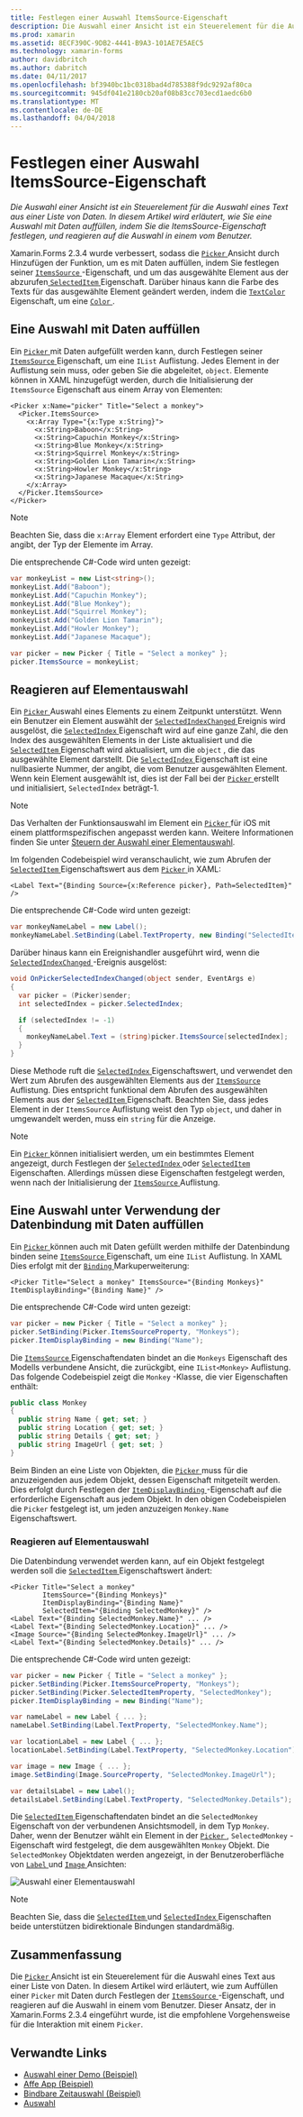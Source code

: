 ```yaml
---
title: Festlegen einer Auswahl ItemsSource-Eigenschaft
description: Die Auswahl einer Ansicht ist ein Steuerelement für die Auswahl eines Text aus einer Liste von Daten. In diesem Artikel wird erläutert, wie Sie eine Auswahl mit Daten auffüllen, indem Sie die ItemsSource-Eigenschaft festlegen, und reagieren auf die Auswahl in einem vom Benutzer.
ms.prod: xamarin
ms.assetid: 8ECF390C-9DB2-4441-B9A3-101AE7E5AEC5
ms.technology: xamarin-forms
author: davidbritch
ms.author: dabritch
ms.date: 04/11/2017
ms.openlocfilehash: bf3940bc1bc0318bad4d785388f9dc9292af80ca
ms.sourcegitcommit: 945df041e2180cb20af08b83cc703ecd1aedc6b0
ms.translationtype: MT
ms.contentlocale: de-DE
ms.lasthandoff: 04/04/2018
---
```

# <a name="setting-a-pickers-itemssource-property"></a>Festlegen einer Auswahl ItemsSource-Eigenschaft

_Die Auswahl einer Ansicht ist ein Steuerelement für die Auswahl eines Text aus einer Liste von Daten. In diesem Artikel wird erläutert, wie Sie eine Auswahl mit Daten auffüllen, indem Sie die ItemsSource-Eigenschaft festlegen, und reagieren auf die Auswahl in einem vom Benutzer._

Xamarin.Forms 2.3.4 wurde verbessert, sodass die [ `Picker` ](https://developer.xamarin.com/api/type/Xamarin.Forms.Picker/) Ansicht durch Hinzufügen der Funktion, um es mit Daten auffüllen, indem Sie festlegen seiner [ `ItemsSource` ](https://developer.xamarin.com/api/property/Xamarin.Forms.Picker.ItemsSource/) -Eigenschaft, und um das ausgewählte Element aus der abzurufen[ `SelectedItem` ](https://developer.xamarin.com/api/property/Xamarin.Forms.Picker.SelectedItem/) Eigenschaft. Darüber hinaus kann die Farbe des Texts für das ausgewählte Element geändert werden, indem die [ `TextColor` ](https://developer.xamarin.com/api/property/Xamarin.Forms.Picker.TextColor/) Eigenschaft, um eine [ `Color` ](https://developer.xamarin.com/api/type/Xamarin.Forms.Color/).

## <a name="populating-a-picker-with-data"></a>Eine Auswahl mit Daten auffüllen

Ein [ `Picker` ](https://developer.xamarin.com/api/type/Xamarin.Forms.Picker/) mit Daten aufgefüllt werden kann, durch Festlegen seiner [ `ItemsSource` ](https://developer.xamarin.com/api/property/Xamarin.Forms.Picker.ItemsSource/) Eigenschaft, um eine `IList` Auflistung. Jedes Element in der Auflistung sein muss, oder geben Sie die abgeleitet, `object`. Elemente können in XAML hinzugefügt werden, durch die Initialisierung der `ItemsSource` Eigenschaft aus einem Array von Elementen:

```xaml
<Picker x:Name="picker" Title="Select a monkey">
  <Picker.ItemsSource>
    <x:Array Type="{x:Type x:String}">
      <x:String>Baboon</x:String>
      <x:String>Capuchin Monkey</x:String>
      <x:String>Blue Monkey</x:String>
      <x:String>Squirrel Monkey</x:String>
      <x:String>Golden Lion Tamarin</x:String>
      <x:String>Howler Monkey</x:String>
      <x:String>Japanese Macaque</x:String>
    </x:Array>
  </Picker.ItemsSource>
</Picker>
```

> [!NOTE]
> Beachten Sie, dass die `x:Array` Element erfordert eine `Type` Attribut, der angibt, der Typ der Elemente im Array.

Die entsprechende C#-Code wird unten gezeigt:

```csharp
var monkeyList = new List<string>();
monkeyList.Add("Baboon");
monkeyList.Add("Capuchin Monkey");
monkeyList.Add("Blue Monkey");
monkeyList.Add("Squirrel Monkey");
monkeyList.Add("Golden Lion Tamarin");
monkeyList.Add("Howler Monkey");
monkeyList.Add("Japanese Macaque");

var picker = new Picker { Title = "Select a monkey" };
picker.ItemsSource = monkeyList;
```

## <a name="responding-to-item-selection"></a>Reagieren auf Elementauswahl

Ein [ `Picker` ](https://developer.xamarin.com/api/type/Xamarin.Forms.Picker/) Auswahl eines Elements zu einem Zeitpunkt unterstützt. Wenn ein Benutzer ein Element auswählt der [ `SelectedIndexChanged` ](https://developer.xamarin.com/api/event/Xamarin.Forms.Picker.SelectedIndexChanged/) Ereignis wird ausgelöst, die [ `SelectedIndex` ](https://developer.xamarin.com/api/property/Xamarin.Forms.Picker.SelectedIndex/) Eigenschaft wird auf eine ganze Zahl, die den Index des ausgewählten Elements in der Liste aktualisiert und die [ `SelectedItem` ](https://developer.xamarin.com/api/property/Xamarin.Forms.Picker.SelectedItem/) Eigenschaft wird aktualisiert, um die `object` , die das ausgewählte Element darstellt. Die [ `SelectedIndex` ](https://developer.xamarin.com/api/property/Xamarin.Forms.Picker.SelectedIndex/) Eigenschaft ist eine nullbasierte Nummer, der angibt, die vom Benutzer ausgewählten Element. Wenn kein Element ausgewählt ist, dies ist der Fall bei der [ `Picker` ](https://developer.xamarin.com/api/type/Xamarin.Forms.Picker/) erstellt und initialisiert, `SelectedIndex` beträgt-1.

> [!NOTE]
> Das Verhalten der Funktionsauswahl im Element ein [ `Picker` ](https://developer.xamarin.com/api/type/Xamarin.Forms.Picker/) für iOS mit einem plattformspezifischen angepasst werden kann. Weitere Informationen finden Sie unter [Steuern der Auswahl einer Elementauswahl](~/xamarin-forms/platform/platform-specifics/consuming/ios.md#picker_update_mode).

Im folgenden Codebeispiel wird veranschaulicht, wie zum Abrufen der [ `SelectedItem` ](https://developer.xamarin.com/api/property/Xamarin.Forms.Picker.SelectedItem/) Eigenschaftswert aus dem [ `Picker` ](https://developer.xamarin.com/api/type/Xamarin.Forms.Picker/) in XAML:

```xaml
<Label Text="{Binding Source={x:Reference picker}, Path=SelectedItem}" />
```

Die entsprechende C#-Code wird unten gezeigt:

```csharp
var monkeyNameLabel = new Label();
monkeyNameLabel.SetBinding(Label.TextProperty, new Binding("SelectedItem", source: picker));
```

Darüber hinaus kann ein Ereignishandler ausgeführt wird, wenn die [ `SelectedIndexChanged` ](https://developer.xamarin.com/api/event/Xamarin.Forms.Picker.SelectedIndexChanged/) -Ereignis ausgelöst:

```csharp
void OnPickerSelectedIndexChanged(object sender, EventArgs e)
{
  var picker = (Picker)sender;
  int selectedIndex = picker.SelectedIndex;

  if (selectedIndex != -1)
  {
    monkeyNameLabel.Text = (string)picker.ItemsSource[selectedIndex];
  }
}
```

Diese Methode ruft die [ `SelectedIndex` ](https://developer.xamarin.com/api/property/Xamarin.Forms.Picker.SelectedIndex/) Eigenschaftswert, und verwendet den Wert zum Abrufen des ausgewählten Elements aus der [ `ItemsSource` ](https://developer.xamarin.com/api/property/Xamarin.Forms.Picker.ItemsSource/) Auflistung. Dies entspricht funktional dem Abrufen des ausgewählten Elements aus der [ `SelectedItem` ](https://developer.xamarin.com/api/property/Xamarin.Forms.Picker.SelectedItem/) Eigenschaft. Beachten Sie, dass jedes Element in der `ItemsSource` Auflistung weist den Typ `object`, und daher in umgewandelt werden, muss ein `string` für die Anzeige.

> [!NOTE]
> Ein [ `Picker` ](https://developer.xamarin.com/api/type/Xamarin.Forms.Picker/) können initialisiert werden, um ein bestimmtes Element angezeigt, durch Festlegen der [ `SelectedIndex` ](https://developer.xamarin.com/api/property/Xamarin.Forms.Picker.SelectedIndex/) oder [ `SelectedItem` ](https://developer.xamarin.com/api/property/Xamarin.Forms.Picker.SelectedItem/) Eigenschaften. Allerdings müssen diese Eigenschaften festgelegt werden, wenn nach der Initialisierung der [ `ItemsSource` ](https://developer.xamarin.com/api/property/Xamarin.Forms.Picker.ItemsSource/) Auflistung.

## <a name="populating-a-picker-with-data-using-data-binding"></a>Eine Auswahl unter Verwendung der Datenbindung mit Daten auffüllen

Ein [ `Picker` ](https://developer.xamarin.com/api/type/Xamarin.Forms.Picker/) können auch mit Daten gefüllt werden mithilfe der Datenbindung binden seine [ `ItemsSource` ](https://developer.xamarin.com/api/property/Xamarin.Forms.Picker.ItemsSource/) Eigenschaft, um eine `IList` Auflistung. In XAML Dies erfolgt mit der [ `Binding` ](https://developer.xamarin.com/api/type/Xamarin.Forms.Xaml.BindingExtension/) Markuperweiterung:

```xaml
<Picker Title="Select a monkey" ItemsSource="{Binding Monkeys}" ItemDisplayBinding="{Binding Name}" />
```

Die entsprechende C#-Code wird unten gezeigt:

```csharp
var picker = new Picker { Title = "Select a monkey" };
picker.SetBinding(Picker.ItemsSourceProperty, "Monkeys");
picker.ItemDisplayBinding = new Binding("Name");
```

Die [ `ItemsSource` ](https://developer.xamarin.com/api/property/Xamarin.Forms.Picker.ItemsSource/) Eigenschaftendaten bindet an die `Monkeys` Eigenschaft des Modells verbundene Ansicht, die zurückgibt, eine `IList<Monkey>` Auflistung. Das folgende Codebeispiel zeigt die `Monkey` -Klasse, die vier Eigenschaften enthält:

```csharp
public class Monkey
{
  public string Name { get; set; }
  public string Location { get; set; }
  public string Details { get; set; }
  public string ImageUrl { get; set; }
}
```

Beim Binden an eine Liste von Objekten, die [ `Picker` ](https://developer.xamarin.com/api/type/Xamarin.Forms.Picker/) muss für die anzuzeigenden aus jedem Objekt, dessen Eigenschaft mitgeteilt werden. Dies erfolgt durch Festlegen der [ `ItemDisplayBinding` ](https://developer.xamarin.com/api/property/Xamarin.Forms.Picker.ItemDisplayBinding/) -Eigenschaft auf die erforderliche Eigenschaft aus jedem Objekt. In den obigen Codebeispielen die `Picker` festgelegt ist, um jeden anzuzeigen `Monkey.Name` Eigenschaftswert.

### <a name="responding-to-item-selection"></a>Reagieren auf Elementauswahl

Die Datenbindung verwendet werden kann, auf ein Objekt festgelegt werden soll die [ `SelectedItem` ](https://developer.xamarin.com/api/property/Xamarin.Forms.Picker.SelectedItem/) Eigenschaftswert ändert:

```xaml
<Picker Title="Select a monkey"
        ItemsSource="{Binding Monkeys}"
        ItemDisplayBinding="{Binding Name}"
        SelectedItem="{Binding SelectedMonkey}" />
<Label Text="{Binding SelectedMonkey.Name}" ... />
<Label Text="{Binding SelectedMonkey.Location}" ... />
<Image Source="{Binding SelectedMonkey.ImageUrl}" ... />
<Label Text="{Binding SelectedMonkey.Details}" ... />
```

Die entsprechende C#-Code wird unten gezeigt:

```csharp
var picker = new Picker { Title = "Select a monkey" };
picker.SetBinding(Picker.ItemsSourceProperty, "Monkeys");
picker.SetBinding(Picker.SelectedItemProperty, "SelectedMonkey");
picker.ItemDisplayBinding = new Binding("Name");

var nameLabel = new Label { ... };
nameLabel.SetBinding(Label.TextProperty, "SelectedMonkey.Name");

var locationLabel = new Label { ... };
locationLabel.SetBinding(Label.TextProperty, "SelectedMonkey.Location");

var image = new Image { ... };
image.SetBinding(Image.SourceProperty, "SelectedMonkey.ImageUrl");

var detailsLabel = new Label();
detailsLabel.SetBinding(Label.TextProperty, "SelectedMonkey.Details");
```

Die [ `SelectedItem` ](https://developer.xamarin.com/api/property/Xamarin.Forms.Picker.SelectedItem/) Eigenschaftendaten bindet an die `SelectedMonkey` Eigenschaft von der verbundenen Ansichtsmodell, in dem Typ `Monkey`. Daher, wenn der Benutzer wählt ein Element in der [ `Picker` ](https://developer.xamarin.com/api/type/Xamarin.Forms.Picker/), `SelectedMonkey` -Eigenschaft wird festgelegt, die dem ausgewählten `Monkey` Objekt. Die `SelectedMonkey` Objektdaten werden angezeigt, in der Benutzeroberfläche von [ `Label` ](https://developer.xamarin.com/api/type/Xamarin.Forms.Label/) und [ `Image` ](https://developer.xamarin.com/api/type/Xamarin.Forms.Image/) Ansichten:

![](populating-itemssource-images/monkeys.png "Auswahl einer Elementauswahl")

> [!NOTE]
> Beachten Sie, dass die [ `SelectedItem` ](https://developer.xamarin.com/api/property/Xamarin.Forms.Picker.SelectedItem/) und [ `SelectedIndex` ](https://developer.xamarin.com/api/property/Xamarin.Forms.Picker.SelectedIndex/) Eigenschaften beide unterstützen bidirektionale Bindungen standardmäßig.

## <a name="summary"></a>Zusammenfassung

Die [ `Picker` ](https://developer.xamarin.com/api/type/Xamarin.Forms.Picker/) Ansicht ist ein Steuerelement für die Auswahl eines Text aus einer Liste von Daten. In diesem Artikel wird erläutert, wie zum Auffüllen einer `Picker` mit Daten durch Festlegen der [ `ItemsSource` ](https://developer.xamarin.com/api/property/Xamarin.Forms.Picker.ItemsSource/) -Eigenschaft, und reagieren auf die Auswahl in einem vom Benutzer. Dieser Ansatz, der in Xamarin.Forms 2.3.4 eingeführt wurde, ist die empfohlene Vorgehensweise für die Interaktion mit einem `Picker`.


## <a name="related-links"></a>Verwandte Links

- [Auswahl einer Demo (Beispiel)](https://developer.xamarin.com/samples/xamarin-forms/UserInterface/PickerDemo/)
- [Affe App (Beispiel)](https://developer.xamarin.com/samples/xamarin-forms/UserInterface/MonkeyAppPicker/)
- [Bindbare Zeitauswahl (Beispiel)](https://developer.xamarin.com/samples/xamarin-forms/UserInterface/BindablePicker/)
- [Auswahl](https://developer.xamarin.com/api/type/Xamarin.Forms.Picker/)
